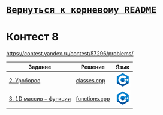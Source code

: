 # [__```Вернуться к корневому README```__](https://github.com/MaximKanevskiy/CFUV/blob/main/README.md)
# Контест 8
https://contest.yandex.ru/contest/57296/problems/

| Задание | Решение | Язык |
| --- | --- | --- |
| [2. Уроборос](https://contest.yandex.ru/contest/57296/problems/2/) | [classes.cpp](https://github.com/MaximKanevskiy/CFUV/blob/main/contest_08/02/classes.cpp) | [<img src="https://github.com/MaximKanevskiy/CFUV/blob/main/img/cpp.png" width="40"/>]() |
| [3. 1D массив + функции](https://contest.yandex.ru/contest/57296/problems/1/) | [functions.cpp](https://github.com/MaximKanevskiy/CFUV/blob/main/contest_08/03/functions.cpp) | [<img src="https://github.com/MaximKanevskiy/CFUV/blob/main/img/cpp.png" width="40"/>]() |

